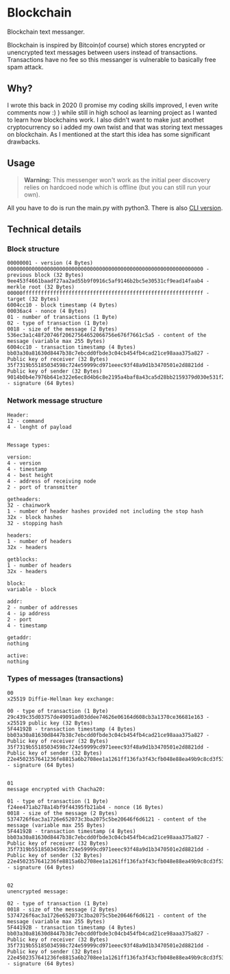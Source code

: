 # Blockchain
Blockchain text messanger.

Blockchain is inspired by Bitcoin(of course) which stores encrypted or unencrypted text messages between users instead of transactions. Transactions have no fee so this messanger is vulnerable to basically free spam attack.

## Why?
I wrote this back in 2020 (I promise my coding skills improved, I even write comments now :) ) while still in high school as learning project as I wanted to learn how blockchains work. I also didn't want to make just anothet cryptocurrency so i added my own twist and that was storing text messages on blockchain. As I mentioned at the start this idea has some significant drawbacks.

## Usage
> **Warning:** This messenger won't work as the initial peer discovery relies on hardcoed node which is offline (but you can still run your own).

All you have to do is run the main.py with python3. There is also [CLI version](https://github.com/lixkel/Blockchain).

## Technical details

### Block structure
```
00000001 - version (4 Bytes)
0000000000000000000000000000000000000000000000000000000000000000 - previous block (32 Bytes)
9ee453f4661baadf27aa2ad55b9f0916c5af9146b2bc5e30531cf9ead14faab4 - merkle root (32 Bytes)
00000fffffffffffffffffffffffffffffffffffffffffffffffffffffffffff - target (32 Bytes)
6004cc10 - block timestamp (4 Bytes)
00036ac4 - nonce (4 Bytes)
01 - number of transactions (1 Byte)
02 - type of transaction (1 Byte)
0018 - size of the message (2 Bytes)
536ec3a1c48f20746f20627564652066756e676f7661c5a5 - content of the message (variable max 255 Bytes)
6004cc10 - transaction timestamp (4 Bytes)
bb03a30a81630d8447b38c7ebcdd0fbde3c04cb454fb4cad21ce98aaa375a827 - Public key of receiver (32 Bytes)
35f7319b55185034598c724e59999cd971eeec93f48a9d1b3470501e2d8821dd - Public key of sender (32 Bytes)
9014b0b4e7976b641e322e6ec8d4b6c8e2195a4baf8a43ca5d28bb2159379d030e531f2da8e55edb9597e3e959995cdc9b7bc11b6f849e479d9b8536f52d880f - signature (64 Bytes)
```

### Network message structure
```
Header:
12 - command
4 - lenght of payload


Message types:

version:
4 - version
4 - timestamp
4 - best height
4 - address of receiving node
2 - port of transmitter

getheaders:
32 - chainwork
1 - number of header hashes provided not including the stop hash
32x - block hashes
32 - stopping hash

headers:
1 - number of headers
32x - headers

getblocks:
1 - number of headers
32x - headers

block:
variable - block

addr:
2 - number of addresses
4 - ip address
2 - port
4 - timestamp

getaddr:
nothing

active:
nothing
```

### Types of messages (transactions)
```
00
x25519 Diffie-Hellman key exchange:

00 - type of transaction (1 Byte)
29c439c35d03757de49091ad03ddee74626e06164d608cb3a1370ce36681e163 - x25519 public key (32 Bytes)
5F44192B - transaction timestamp (4 Bytes)
bb03a30a81630d8447b38c7ebcdd0fbde3c04cb454fb4cad21ce98aaa375a827 - Public key of receiver (32 Bytes)
35f7319b55185034598c724e59999cd971eeec93f48a9d1b3470501e2d8821dd - Public key of sender (32 Bytes)
22e4502357641236fe8815a6b2708ee1a1261ff136fa3f43cfb048e88ea49b9c8cd3f53c349fafcca6aac6a492767f3df3839bc309c3ca66bb6da143565f3c0e - signature (64 Bytes)


01
message encrypted with Chacha20:

01 - type of transaction (1 Byte)
f24ee471ab278a14bf9f44395fb21ab4 - nonce (16 Bytes)
0018 - size of the message (2 Bytes)
5374726f6ac3a1726e652073c3ba2075c5be20646f6d6121 - content of the message (variable max 255 Bytes)
5F44192B - transaction timestamp (4 Bytes)
bb03a30a81630d8447b38c7ebcdd0fbde3c04cb454fb4cad21ce98aaa375a827 - Public key of receiver (32 Bytes)
35f7319b55185034598c724e59999cd971eeec93f48a9d1b3470501e2d8821dd - Public key of sender (32 Bytes)
22e4502357641236fe8815a6b2708ee1a1261ff136fa3f43cfb048e88ea49b9c8cd3f53c349fafcca6aac6a492767f3df3839bc309c3ca66bb6da143565f3c0e - signature (64 Bytes)


02
unencrypted message:

02 - type of transaction (1 Byte)
0018 - size of the message (2 Bytes)
5374726f6ac3a1726e652073c3ba2075c5be20646f6d6121 - content of the message (variable max 255 Bytes)
5F44192B - transaction timestamp (4 Bytes)
bb03a30a81630d8447b38c7ebcdd0fbde3c04cb454fb4cad21ce98aaa375a827 - Public key of receiver (32 Bytes)
35f7319b55185034598c724e59999cd971eeec93f48a9d1b3470501e2d8821dd - Public key of sender (32 Bytes)
22e4502357641236fe8815a6b2708ee1a1261ff136fa3f43cfb048e88ea49b9c8cd3f53c349fafcca6aac6a492767f3df3839bc309c3ca66bb6da143565f3c0e - signature (64 Bytes)
```
